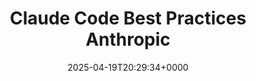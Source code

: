 ---
title: Claude Code Best Practices Anthropic
slug: 20250419T202934
date: 2025-04-19T20:29:34+0000
params:
  url: https://www.anthropic.com/engineering/claude-code-best-practices
tags:
- llm
- ai
- to-read
---